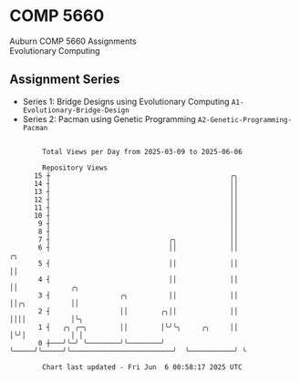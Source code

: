 # COMP 5660
Auburn COMP 5660 Assignments  
Evolutionary Computing

## Assignment Series
- Series 1: Bridge Designs using Evolutionary Computing `A1-Evolutionary-Bridge-Design`
- Series 2: Pacman using Genetic Programming `A2-Genetic-Programming-Pacman`

```

        Total Views per Day from 2025-03-09 to 2025-06-06

        Repository Views
      15 ┼                                            ╭╮
      14 ┤                                            ││
      13 ┤                                            ││
      12 ┤                                            ││
      11 ┤                                            ││
      10 ┤                                            ││
       9 ┤                                            ││
       8 ┤                                            ││
       7 ┤                             ╭╮             ││
       6 ┤                             ││             ││                         ╭╮
       5 ┤                             ││             ││                         ││
       4 ┤                             ││             ││                         ││             ╭╮
       3 ┤                 ╭╮          ││             ││                         ││╭╮           ││
       2 ┤                 ││        ╭╮││             ││                         ││││           │╰╮
       1 ┤   ╭╮ ╭─╮        ││        │╰╯╰╮     ╭╮     ││                         │╰╯│           │ │
       0 ┼───╯╰─╯ ╰────────╯╰────────╯   ╰─────╯╰─────╯╰─────────────────────────╯  ╰───────────╯ ╰

        Chart last updated - Fri Jun  6 00:58:17 2025 UTC
        
```
